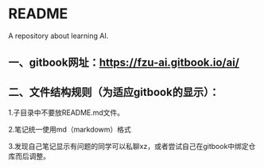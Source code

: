 # README

A repository about learning AI.

## 一、gitbook网址：https://fzu-ai.gitbook.io/ai/

## 二、文件结构规则（为适应gitbook的显示）：

1.子目录中不要放README.md文件。

2.笔记统一使用md（markdowm）格式

3.发现自己笔记显示有问题的同学可以私聊xz，或者尝试自己在gitbook中绑定仓库而后调整。